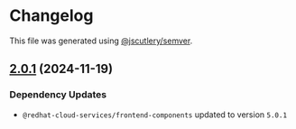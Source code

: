 # Changelog

This file was generated using [@jscutlery/semver](https://github.com/jscutlery/semver).

## [2.0.1](https://github.com/RedHatInsights/frontend-components/compare/@redhat-cloud-services/frontend-components-advisor-components-2.0.0...@redhat-cloud-services/frontend-components-advisor-components-2.0.1) (2024-11-19)

### Dependency Updates

* `@redhat-cloud-services/frontend-components` updated to version `5.0.1`
